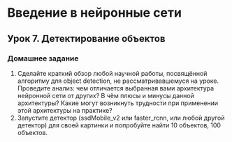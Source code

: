 # Введение в нейронные сети
## Урок 7. Детектирование объектов
### Домашнее задание
1. Сделайте краткий обзор любой научной работы, посвящённой алгоритму для object detection, не рассматривавшемуся на уроке. Проведите анализ: чем отличается выбранная вами архитектура нейронной сети от других? В чём плюсы и минусы данной архитектуры? Какие могут возникнуть трудности при применении этой архитектуры на практике?
2. Запустите детектор (ssdMobile_v2 или faster_rcnn, или любой другой детектор) для своей картинки и попробуйте найти 10 объектов, 100 объектов.
